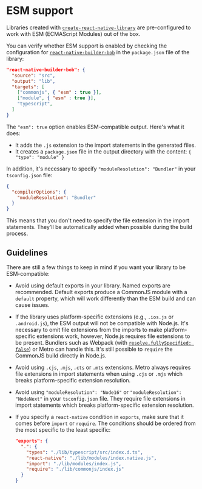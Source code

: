 # ESM support

Libraries created with [`create-react-native-library`](./create.md) are pre-configured to work with ESM (ECMAScript Modules) out of the box.

You can verify whether ESM support is enabled by checking the configuration for [`react-native-builder-bob`](./build.md) in the `package.json` file of the library:

```json
"react-native-builder-bob": {
  "source": "src",
  "output": "lib",
  "targets": [
    ["commonjs", { "esm" : true }],
    ["module", { "esm" : true }],
    "typescript",
  ]
}
```

The `"esm": true` option enables ESM-compatible output. Here's what it does:

- It adds the `.js` extension to the import statements in the generated files.
- It creates a `package.json` file in the output directory with the content: `{ "type": "module" }`

In addition, it's necessary to specify `"moduleResolution": "Bundler"` in your `tsconfig.json` file:

```json
{
  "compilerOptions": {
    "moduleResolution": "Bundler"
  }
}
```

This means that you don't need to specify the file extension in the import statements. They'll be automatically added when possible during the build process.

## Guidelines

There are still a few things to keep in mind if you want your library to be ESM-compatible:

- Avoid using default exports in your library. Named exports are recommended. Default exports produce a CommonJS module with a `default` property, which will work differently than the ESM build and can cause issues.
- If the library uses platform-specific extensions (e.g., `.ios.js` or `.android.js`), the ESM output will not be compatible with Node.js. It's necessary to omit file extensions from the imports to make platform-specific extensions work, however, Node.js requires file extensions to be present. Bundlers such as Webpack (with [`resolve.fullySpecified: false`](https://webpack.js.org/configuration/module/#resolvefullyspecified)) or Metro can handle this. It's still possible to `require` the CommonJS build directly in Node.js.
- Avoid using `.cjs`, `.mjs`, `.cts` or `.mts` extensions. Metro always requires file extensions in import statements when using `.cjs` or `.mjs` which breaks platform-specific extension resolution.
- Avoid using `"moduleResolution": "Node16"` or `"moduleResolution": "NodeNext"` in your `tsconfig.json` file. They require file extensions in import statements which breaks platform-specific extension resolution.
- If you specify a `react-native` condition in `exports`, make sure that it comes before `import` or `require`. The conditions should be ordered from the most specific to the least specific:

  ```json
  "exports": {
    ".": {
      "types": "./lib/typescript/src/index.d.ts",
      "react-native": "./lib/modules/index.native.js",
      "import": "./lib/modules/index.js",
      "require": "./lib/commonjs/index.js"
    }
  }
  ```
